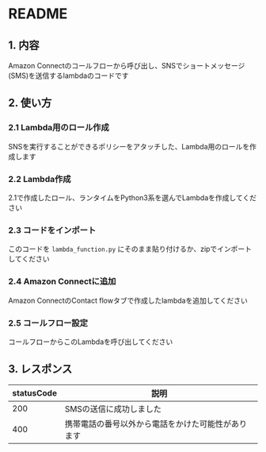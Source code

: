 # README

## 1. 内容
Amazon Connectのコールフローから呼び出し、SNSでショートメッセージ(SMS)を送信するlambdaのコードです

## 2. 使い方
### 2.1 Lambda用のロール作成
SNSを実行することができるポリシーをアタッチした、Lambda用のロールを作成します

### 2.2 Lambda作成
2.1で作成したロール、ランタイムをPython3系を選んでLambdaを作成してください

### 2.3 コードをインポート
このコードを `lambda_function.py` にそのまま貼り付けるか、zipでインポートしてください

### 2.4 Amazon Connectに追加
Amazon ConnectのContact flowタブで作成したlambdaを追加してください

### 2.5 コールフロー設定
コールフローからこのLambdaを呼び出してください

## 3. レスポンス

|statusCode|説明|
| ------------- | ------------- |
|200|SMSの送信に成功しました|
|400|携帯電話の番号以外から電話をかけた可能性があります|